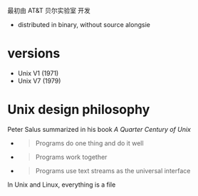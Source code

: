 最初由 AT&T 贝尔实验室 开发

- distributed in binary, without source alongsie

# versions
- Unix V1 (1971)
- Unix V7 (1979)


# Unix design philosophy
Peter Salus summarized in his book *A Quarter Century of Unix*
- > Programs do one thing and do it well
- > Programs work together
- > Programs use text streams as the universal interface

In Unix and Linux, everything is a file